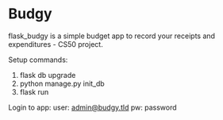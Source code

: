 # Budgy
flask_budgy is a simple budget app to record your receipts and expenditures - CS50 project.

Setup commands:
  1. flask db upgrade
  2. python manage.py init_db
  3. flask run
  
Login to app:
  user: admin@budgy.tld
  pw: password
